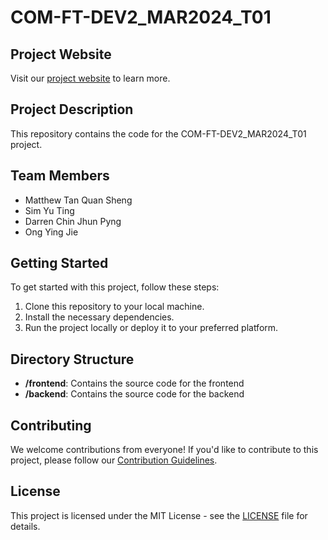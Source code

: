 # COM-FT-DEV2_MAR2024_T01

## Project Website

Visit our [project website](https://nusfintech-mar2024-t01.onrender.com) to learn more.

## Project Description

This repository contains the code for the COM-FT-DEV2_MAR2024_T01 project.

## Team Members

- Matthew Tan Quan Sheng
- Sim Yu Ting
- Darren Chin Jhun Pyng
- Ong Ying Jie

## Getting Started

To get started with this project, follow these steps:

1. Clone this repository to your local machine.
2. Install the necessary dependencies.
3. Run the project locally or deploy it to your preferred platform.

## Directory Structure

- **/frontend**: Contains the source code for the frontend
- **/backend**: Contains the source code for the backend

## Contributing

We welcome contributions from everyone! If you'd like to contribute to this project, please follow our [Contribution Guidelines](CONTRIBUTING.md).

## License

This project is licensed under the MIT License - see the [LICENSE](LICENSE) file for details.
